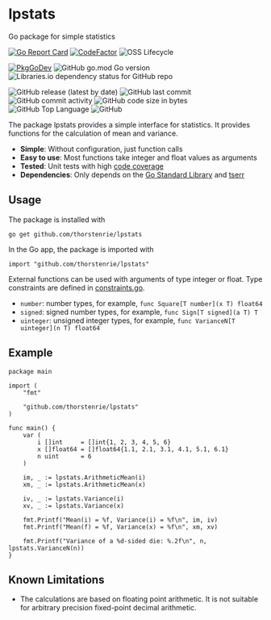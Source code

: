 # lpstats
Go package for simple statistics

[![Go Report Card](https://goreportcard.com/badge/github.com/thorstenrie/lpstats)](https://goreportcard.com/report/github.com/thorstenrie/lpstats)
[![CodeFactor](https://www.codefactor.io/repository/github/thorstenrie/lpstats/badge)](https://www.codefactor.io/repository/github/thorstenrie/lpstats)
![OSS Lifecycle](https://img.shields.io/osslifecycle/thorstenrie/lpstats)

[![PkgGoDev](https://pkg.go.dev/badge/mod/github.com/thorstenrie/lpstats)](https://pkg.go.dev/mod/github.com/thorstenrie/lpstats)
![GitHub go.mod Go version](https://img.shields.io/github/go-mod/go-version/thorstenrie/lpstats)
![Libraries.io dependency status for GitHub repo](https://img.shields.io/librariesio/github/thorstenrie/lpstats)

![GitHub release (latest by date)](https://img.shields.io/github/v/release/thorstenrie/lpstats)
![GitHub last commit](https://img.shields.io/github/last-commit/thorstenrie/lpstats)
![GitHub commit activity](https://img.shields.io/github/commit-activity/m/thorstenrie/lpstats)
![GitHub code size in bytes](https://img.shields.io/github/languages/code-size/thorstenrie/lpstats)
![GitHub Top Language](https://img.shields.io/github/languages/top/thorstenrie/lpstats)
![GitHub](https://img.shields.io/github/license/thorstenrie/lpstats)

The package lpstats provides a simple interface for statistics. It provides functions for the calculation of mean and variance.

- **Simple**: Without configuration, just function calls
- **Easy to use**: Most functions take integer and float values as arguments
- **Tested**: Unit tests with high [code coverage](https://gocover.io/github.com/thorstenrie/lpstats)
- **Dependencies**: Only depends on the [Go Standard Library](https://pkg.go.dev/std) and [tserr](https://github.com/thorstenrie/tserr)

## Usage

The package is installed with 

```
go get github.com/thorstenrie/lpstats
```

In the Go app, the package is imported with

```
import "github.com/thorstenrie/lpstats"
```

External functions can be used with arguments of type integer or float. Type constraints are defined in [constraints.go](https://github.com/thorstenrie/lpstats/blob/main/constraints.go).

- `number`: number types, for example, `func Square[T number](x T) float64`
- `signed`: signed number types, for example, `func Sign[T signed](a T) T`
- `uinteger`: unsigned integer types, for example, `func VarianceN[T uinteger](n T) float64`

## Example

```
package main

import (
	"fmt"

	"github.com/thorstenrie/lpstats"
)

func main() {
	var (
		i []int     = []int{1, 2, 3, 4, 5, 6}
		x []float64 = []float64{1.1, 2.1, 3.1, 4.1, 5.1, 6.1}
		n uint      = 6
	)

	im, _ := lpstats.ArithmeticMean(i)
	xm, _ := lpstats.ArithmeticMean(x)

	iv, _ := lpstats.Variance(i)
	xv, _ := lpstats.Variance(x)

	fmt.Printf("Mean(i) = %f, Variance(i) = %f\n", im, iv)
	fmt.Printf("Mean(f) = %f, Variance(x) = %f\n", xm, xv)

	fmt.Printf("Variance of a %d-sided die: %.2f\n", n, lpstats.VarianceN(n))
}
```

## Known Limitations

- The calculations are based on floating point arithmetic. It is not suitable for arbitrary precision fixed-point decimal arithmetic.
